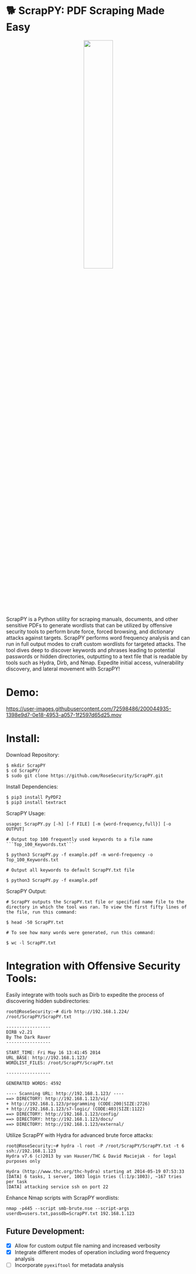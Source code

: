 # :dog2: ScrapPY: PDF Scraping Made Easy

<p align="center">
<img width=40% height=40% src="https://user-images.githubusercontent.com/72598486/200046477-94c17a93-2dc8-418b-96eb-2b554227dce2.png">
</p>

ScrapPY is a Python utility for scraping manuals, documents, and other sensitive PDFs to generate wordlists that can be utilized by offensive security tools to perform brute force, forced browsing, and dictionary attacks against targets. ScrapPY performs word frequency analysis and can run in full output modes to craft custom wordlists for targeted attacks. The tool dives deep to discover keywords and phrases leading to potential passwords or hidden directories, outputting to a text file that is readable by tools such as Hydra, Dirb, and Nmap. Expedite initial access, vulnerability discovery, and lateral movement with ScrapPY!

# Demo:

https://user-images.githubusercontent.com/72598486/200044935-1398e9d7-0e18-4953-a057-1f2597d65d25.mov

# Install:

Download Repository:

```
$ mkdir ScrapPY
$ cd ScrapPY/
$ sudo git clone https://github.com/RoseSecurity/ScrapPY.git
```

Install Dependencies:

```
$ pip3 install PyPDF2
$ pip3 install textract
```

ScrapPY Usage:

```
usage: ScrapPY.py [-h] [-f FILE] [-m {word-frequency,full}] [-o OUTPUT]
```

```
# Output top 100 frequently used keywords to a file name ```Top_100_Keywords.txt```

$ python3 ScrapPY.py -f example.pdf -m word-frequency -o Top_100_Keywords.txt

# Output all keywords to default ScrapPY.txt file

$ python3 ScrapPY.py -f example.pdf
```

ScrapPY Output:

```
# ScrapPY outputs the ScrapPY.txt file or specified name file to the directory in which the tool was ran. To view the first fifty lines of the file, run this command:

$ head -50 ScrapPY.txt

# To see how many words were generated, run this command:

$ wc -l ScrapPY.txt
```

# Integration with Offensive Security Tools:

Easily integrate with tools such as Dirb to expedite the process of discovering hidden subdirectories:

```
root@RoseSecurity:~# dirb http://192.168.1.224/ /root/ScrapPY/ScrapPY.txt

-----------------
DIRB v2.21
By The Dark Raver
-----------------

START_TIME: Fri May 16 13:41:45 2014
URL_BASE: http://192.168.1.123/
WORDLIST_FILES: /root/ScrapPY/ScrapPY.txt

-----------------

GENERATED WORDS: 4592

---- Scanning URL: http://192.168.1.123/ ----
==> DIRECTORY: http://192.168.1.123/vi/
+ http://192.168.1.123/programming (CODE:200|SIZE:2726)
+ http://192.168.1.123/s7-logic/ (CODE:403|SIZE:1122)
==> DIRECTORY: http://192.168.1.123/config/
==> DIRECTORY: http://192.168.1.123/docs/
==> DIRECTORY: http://192.168.1.123/external/
```

Utilize ScrapPY with Hydra for advanced brute force attacks:

```
root@RoseSecurity:~# hydra -l root -P /root/ScrapPY/ScrapPY.txt -t 6 ssh://192.168.1.123
Hydra v7.6 (c)2013 by van Hauser/THC & David Maciejak - for legal purposes only

Hydra (http://www.thc.org/thc-hydra) starting at 2014-05-19 07:53:33
[DATA] 6 tasks, 1 server, 1003 login tries (l:1/p:1003), ~167 tries per task
[DATA] attacking service ssh on port 22
```

Enhance Nmap scripts with ScrapPY wordlists:

```
nmap -p445 --script smb-brute.nse --script-args userdb=users.txt,passdb=ScrapPY.txt 192.168.1.123
```

## Future Development:

- [x] Allow for custom output file naming and increased verbosity
- [x] Integrate different modes of operation including word frequency analysis
- [ ] Incorporate ```pyexiftool``` for metadata analysis
